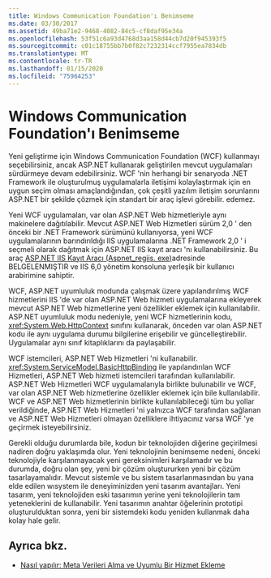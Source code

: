 ```yaml
---
title: Windows Communication Foundation'ı Benimseme
ms.date: 03/30/2017
ms.assetid: 49ba71e2-9468-4082-84c5-cf8daf95e34a
ms.openlocfilehash: 53f51c6a93d4768d3aa158d44cb7d20f945393f5
ms.sourcegitcommit: c01c18755bb7b0f82c7232314ccf7955ea7834db
ms.translationtype: MT
ms.contentlocale: tr-TR
ms.lasthandoff: 01/15/2020
ms.locfileid: "75964253"
---
```

# <a name="adopting-windows-communication-foundation"></a>Windows Communication Foundation'ı Benimseme

Yeni geliştirme için Windows Communication Foundation (WCF) kullanmayı seçebilirsiniz, ancak ASP.NET kullanarak geliştirilen mevcut uygulamaları sürdürmeye devam edebilirsiniz. WCF 'nin herhangi bir senaryoda .NET Framework ile oluşturulmuş uygulamalarla iletişimi kolaylaştırmak için en uygun seçim olması amaçlandığından, çok çeşitli yazılım iletişim sorunlarını ASP.NET bir şekilde çözmek için standart bir araç işlevi görebilir. edemez.

Yeni WCF uygulamaları, var olan ASP.NET Web hizmetleriyle aynı makinelere dağıtılabilir. Mevcut ASP.NET Web Hizmetleri sürüm 2,0 ' den önceki bir .NET Framework sürümünü kullanıyorsa, yeni WCF uygulamalarının barındırıldığı IIS uygulamalarına .NET Framework 2,0 ' i seçmeli olarak dağıtmak için ASP.NET IIS kayıt aracı 'nı kullanabilirsiniz. Bu araç [ASP.NET IIS Kayıt Aracı (Aspnet_regiis. exe)](https://docs.microsoft.com/previous-versions/dotnet/netframework-3.5/k6h9cz8h(v=vs.90))adresinde BELGELENMIŞTIR ve IIS 6,0 yönetim konsoluna yerleşik bir kullanıcı arabirimine sahiptir.

WCF, ASP.NET uyumluluk modunda çalışmak üzere yapılandırılmış WCF hizmetlerini IIS 'de var olan ASP.NET Web hizmeti uygulamalarına ekleyerek mevcut ASP.NET Web hizmetlerine yeni özellikler eklemek için kullanılabilir. ASP.NET uyumluluk modu nedeniyle, yeni WCF hizmetlerinin kodu, <xref:System.Web.HttpContext> sınıfını kullanarak, önceden var olan ASP.NET kodu ile aynı uygulama durumu bilgilerine erişebilir ve güncelleştirebilir. Uygulamalar aynı sınıf kitaplıklarını da paylaşabilir.

WCF istemcileri, ASP.NET Web Hizmetleri 'ni kullanabilir. <xref:System.ServiceModel.BasicHttpBinding> ile yapılandırılan WCF Hizmetleri, ASP.NET Web hizmeti istemcileri tarafından kullanılabilir. ASP.NET Web Hizmetleri WCF uygulamalarıyla birlikte bulunabilir ve WCF, var olan ASP.NET Web hizmetlerine özellikler eklemek için bile kullanılabilir. WCF ve ASP.NET Web hizmetlerinin birlikte kullanılabileceği tüm bu yollar verildiğinde, ASP.NET Web Hizmetleri 'ni yalnızca WCF tarafından sağlanan ve ASP.NET Web Hizmetleri olmayan özelliklere ihtiyacınız varsa WCF 'ye geçirmek isteyebilirsiniz.

Gerekli olduğu durumlarda bile, kodun bir teknolojiden diğerine geçirilmesi nadiren doğru yaklaşımda olur. Yeni teknolojinin benimseme nedeni, önceki teknolojiyle karşılanmayacak yeni gereksinimleri karşılamadır ve bu durumda, doğru olan şey, yeni bir çözüm oluştururken yeni bir çözüm tasarlayamalıdır. Mevcut sistemle ve bu sistem tasarlanmasından bu yana elde edilen wısystem ile deneyiminizden yeni tasarım avantajları. Yeni tasarım, yeni teknolojiden eski tasarımın yerine yeni teknolojilerin tam yeteneklerini de kullanabilir. Yeni tasarımın anahtar öğelerinin prototipi oluşturulduktan sonra, yeni bir sistemdeki kodu yeniden kullanmak daha kolay hale gelir.

## <a name="see-also"></a>Ayrıca bkz.

- [Nasıl yapılır: Meta Verileri Alma ve Uyumlu Bir Hizmet Ekleme](../../../../docs/framework/wcf/feature-details/how-to-retrieve-metadata-and-implement-a-compliant-service.md)
